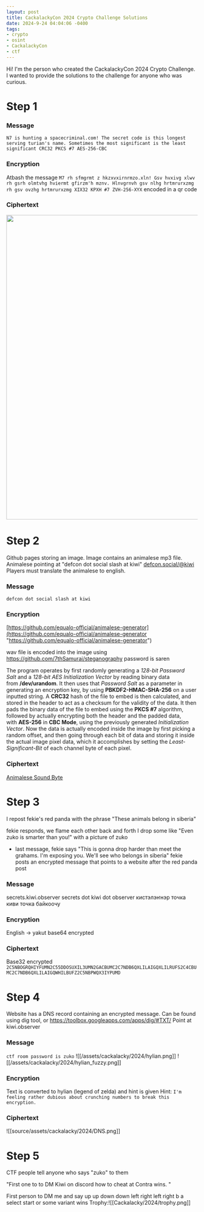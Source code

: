 ```yaml
---
layout: post
title: CackalackyCon 2024 Crypto Challenge Solutions
date: 2024-9-24 04:04:06 -0400
tags: 
- crypto
- osint
- CackalackyCon
- ctf
---
```


Hi! I'm the person who created the CackalackyCon 2024 Crypto Challenge. I wanted to provide the solutions to the challenge for anyone who was curious.

# Step 1

### Message
`N7 is hunting a spacecriminal.com! The secret code is this longest serving turian's name. Sometimes the most significant is the least significant CRC32 PKCS #7 AES-256-CBC`
### Encryption
Atbash the message 
`M7 rh sfmgrmt z hkzxvxirnrmzo.xln! Gsv hvxivg xlwv rh gsrh olmtvhg hviermt gfirzm'h mznv. Hlnvgrnvh gsv nlhg hrtmrurxzmg rh gsv ovzhg hrtmrurxzmg XIX32 KPXH #7 ZVH-256-XYX`
encoded in a qr code
### Ciphertext
<img src="/assets/cackalacky/2024/step1.png" width="800px">

# Step 2
Github pages storing an image. Image contains an animalese mp3 file.
Animalese pointing at "defcon dot social slash at kiwi"
[defcon.social/@kiwi](https://defcon.social/@kiwi "https://defcon.social/@kiwi")
Players must translate the animalese to english. 
### Message
`defcon dot social slash at kiwi`
### Encryption
[https://github.com/equalo-official/animalese-generator](https://github.com/equalo-official/animalese-generator "https://github.com/equalo-official/animalese-generator")

wav file is encoded into the image using https://github.com/7thSamurai/steganography 
password is saren


The program operates by first randomly generating a _128-bit Password Salt_ and a _128-bit AES Initialization Vector_ by reading binary data from **/dev/urandom**. It then uses that _Password Salt_ as a parameter in generating an encryption key, by using **PBKDF2-HMAC-SHA-256** on a user inputted string. A **CRC32** hash of the file to embed is then calculated, and stored in the header to act as a checksum for the validity of the data. It then pads the binary data of the file to embed using the **PKCS #7** algorithm, followed by actually encrypting both the header and the padded data, with **AES-256** in **CBC Mode**, using the previously generated _Initialization Vector_. Now the data is actually encoded inside the image by first picking a random offset, and then going through each bit of data and storing it inside the actual image pixel data, which it accomplishes by setting the _Least-Significant-Bit_ of each channel byte of each pixel.
### Ciphertext
[Animalese Sound Byte](https://discord.com/channels/@me/1068716779561566300/1240875726547320833)
# Step 3
I repost fekie's red panda with the phrase "These animals belong in siberia"

fekie responds, we flame each other back and forth 
I drop some like "Even zuko is smarter than you!" with a picture of zuko
- last message, fekie says "This is gonna drop harder than meet the grahams. I'm exposing you. We'll see who belongs in siberia"
	fekie posts an encrypted message that points to a website after the red panda post
### Message
secrets.kiwi.observer
secrets dot kiwi dot observer
кистэлэҥнэр точка киви точка байкоочу
### Encryption
English -> yakut
base64 encrypted
### Ciphertext
Base32 encrypted
`2C5NBOGRQHIYFUMN2C55DDOSUXIL3UMN2GACBUMC2C7NDB6QXLILAIGQXLILRUFS2C4CBUMC2C7NDB6QXLILAIGQWHILBUFZ2C5NBPWQX3IYPUMD`
# Step 4
Website has a DNS record containing an encrypted message.
Can be found using dig tool, or https://toolbox.googleapps.com/apps/dig/#TXT/ 
Point at kiwi.observer
### Message

`ctf room password is zuko`
![[/assets/cackalacky/2024/hylian.png]]
![[/assets/cackalacky/2024/hylian_fuzzy.png]]
### Encryption
Text is converted to hylian (legend of zelda) and hint is given
Hint: `I'm feeling rather dubious about crunching numbers to break this encryption.`
### Ciphertext
![[source/assets/cackalacky/2024/DNS.png]]
# Step 5
CTF people tell anyone who says "zuko" to them 

"First one to to DM Kiwi on discord how to cheat at Contra wins. "

First person to DM me and say
up up down down left right left right b a select start
or some variant wins
Trophy:![[Cackalacky/2024/trophy.png]]